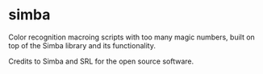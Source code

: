 # simba
Color recognition macroing scripts with too many magic numbers, built on top of the Simba library and its functionality.

Credits to Simba and SRL for the open source software.
